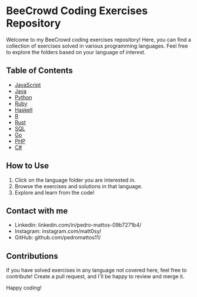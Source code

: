 # BeeCrowd Coding Exercises Repository

Welcome to my BeeCrowd coding exercises repository! Here, you can find a collection of exercises solved in various programming languages. Feel free to explore the folders based on your language of interest.

## Table of Contents

- [JavaScript](/JAVASCRIPT) 
- [Java](/JAVA)
- [Python](/PYTHON)
- [Ruby](/RUBY)
- [Haskell](/HASKELL)
- [R](/R)
- [Rust](/RUST)
- [SQL](/SQL)
- [Go](/GO)
- [PHP](/PHP)
- [C#](/C#)

## How to Use

1. Click on the language folder you are interested in.
2. Browse the exercises and solutions in that language.
3. Explore and learn from the code!

## Contact with me

- Linkedin: linkedin.com/in/pedro-mattos-09b7271b4/
- Instagram: instagram.com/matt0sy/
- GitHub: github.com/pedromattos11/

## Contributions

If you have solved exercises in any language not covered here, feel free to contribute! Create a pull request, and I'll be happy to review and merge it.

Happy coding!
